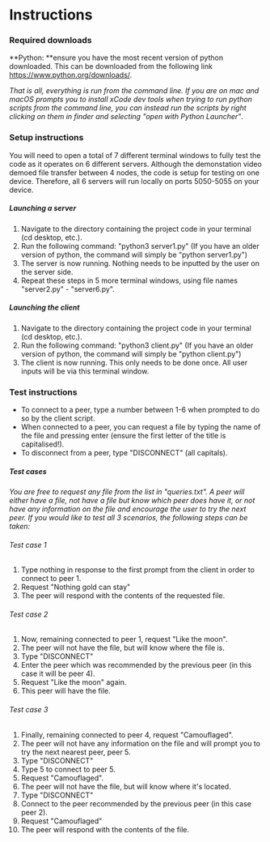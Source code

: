 # Instructions
### Required downloads
**Python: **ensure you have the most recent version of python downloaded. This can be downloaded from the following link https://www.python.org/downloads/.

*That is all, everything is run from the command line. If you are on mac and macOS prompts you to install xCode dev tools when trying to run python scripts from the command line, you can instead run the scripts by right clicking on them in finder and selecting "open with Python Launcher"*.

### Setup instructions
You will need to open a total of 7 different terminal windows to fully test the code as it operates on 6 different servers. Although the demonstation video demoed file transfer between 4 nodes, the code is setup for testing on one device. Therefore, all 6 servers will run locally on ports 5050-5055 on your device.

##### Launching a server
1. Navigate to the directory containing the project code in your terminal (cd desktop, etc.).
2. Run the following command: "python3 server1.py" (If you have an older version of python, the command will simply be "python server1.py")
4. The server is now running. Nothing needs to be inputted by the user on the server side.
5. Repeat these steps in 5 more terminal windows, using file names "server2.py" - "server6.py".

##### Launching the client
1. Navigate to the directory containing the project code in your terminal (cd desktop, etc.).
2. Run the following command: "python3 client.py" (If you have an older version of python, the command will simply be "python client.py")
3. The client is now running. This only needs to be done once. All user inputs will be via this terminal window.

### Test instructions
- To connect to a peer, type a number between 1-6 when prompted to do so by the client script.
- When connected to a peer, you can request a file by typing the name of the file and pressing enter (ensure the first letter of the title is capitalised!).
- To disconnect from a peer, type "DISCONNECT" (all capitals).
##### Test cases
*You are free to request any file from the list in "queries.txt". A peer will either have a file, not have a file but know which peer does have it, or not have any information on the file and encourage the user to try the next peer. If you would like to test all 3 scenarios, the following steps can be taken:*

###### Test case 1

1. Type nothing in response to the first prompt from the client in order to connect to peer 1.
2. Request "Nothing gold can stay"
3. The peer will respond with the contents of the requested file.

###### Test case 2

1. Now, remaining connected to peer 1, request "Like the moon".
2. The peer will not have the file, but will know where the file is.
3. Type "DISCONNECT"
4. Enter the peer which was recommended by the previous peer (in this case it will be peer 4).
5. Request "Like the moon" again.
6. This peer will have the file.

###### Test case 3

1. Finally, remaining connected to peer 4, request "Camouflaged".
2. The peer will not have any information on the file and will prompt you to try the next nearest peer, peer 5.
3. Type "DISCONNECT"
4. Type 5 to connect to peer 5.
5. Request "Camouflaged".
6. The peer will not have the file, but will know where it's located.
7. Type "DISCONNECT"
8. Connect to the peer recommended by the previous peer (in this case peer 2).
9. Request "Camouflaged"
10. The peer will respond with the contents of the file.